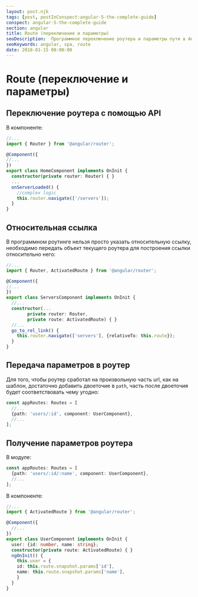 ```yaml
---
layout: post.njk
tags: [post, postInConspect:angular-5-the-complete-guide]
conspect: angular-5-the-complete-guide
section: angular
title: Route (переключение и параметры)
seoDescription:  Программное переключение роутера и параметры пути в Angular5.
seoKeywords: angular, spa, route
date: 2018-01-15 00:00:00
---
```

# Route (переключение и параметры)

## Переключение роутера с помощью API

В компоненте:

```typescript
//...
import { Router } from '@angular/router';

@Component({
//...
})
export class HomeComponent implements OnInit {
  constructor(private router: Router) { }
  ...
  onServerLoaded() {
    //complex logic
    this.router.navigate(['/servers']);
  }
}
```

## Относительная ссылка

В программном роутинге нельзя просто указать относительную ссылку, необходимо передать объект текущего роутера для построения ссылки относительно него:

```typescript
//...
import { Router, ActivatedRoute } from '@angular/router';

@Component({
//...
})
export class ServersComponent implements OnInit {
  //...
  constructor(...
        private router: Router,
        private route: ActivatedRoute) { }
  //...
  go_to_rel_link() {
    this.router.navigate(['servers'], {relativeTo: this.route});
  }
}
```

## Передача параметров в роутер

Для того, чтобы роутер сработал на произвольную часть url, как на шаблон, достаточно добавить двоеточие в `path`, часть после двоеточия будет соответствовать чему угодно:

```typescript
const appRoutes: Routes = [
  //...
  {path: 'users/:id', component: UserComponent},
  //...
];
```

## Получение параметров роутера

В модуле:

```typescript
const appRoutes: Routes = [
  {path: 'users/:id/:name', component: UserComponent},
  //...
];
```

В компоненте:

```typescript
//...
import { ActivatedRoute } from '@angular/router';

@Component({
  //...
})
export class UserComponent implements OnInit {
  user: {id: number, name: string};
  constructor(private route: ActivatedRoute) { }
  ngOnInit() {
    this.user = {
    id: this.route.snapshot.params['id'],
    name: this.route.snapshot.params['name'],
    }
  }
}
```
